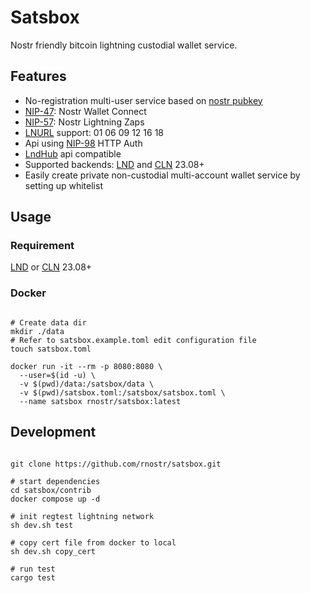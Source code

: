 # Satsbox

Nostr friendly bitcoin lightning custodial wallet service.

## Features

- No-registration multi-user service based on [nostr pubkey](https://github.com/nostr-protocol/nips/blob/master/19.md)
- [NIP-47](https://github.com/nostr-protocol/nips/blob/master/47.md): Nostr Wallet Connect
- [NIP-57](https://github.com/nostr-protocol/nips/blob/master/57.md): Nostr Lightning Zaps
- [LNURL](https://github.com/lnurl/luds) support: 01 06 09 12 16 18
- Api using [NIP-98](https://github.com/nostr-protocol/nips/blob/master/98.md) HTTP Auth
- [LndHub](https://github.com/BlueWallet/LndHub) api compatible
- Supported backends: [LND](https://github.com/lightningnetwork/lnd) and [CLN](https://github.com/ElementsProject/lightning) 23.08+
- Easily create private non-custodial multi-account wallet service by setting up whitelist

## Usage

### Requirement

[LND](https://github.com/lightningnetwork/lnd) or [CLN](https://github.com/ElementsProject/lightning) 23.08+

### Docker

```shell

# Create data dir
mkdir ./data
# Refer to satsbox.example.toml edit configuration file
touch satsbox.toml

docker run -it --rm -p 8080:8080 \
  --user=$(id -u) \
  -v $(pwd)/data:/satsbox/data \
  -v $(pwd)/satsbox.toml:/satsbox/satsbox.toml \
  --name satsbox rnostr/satsbox:latest

```

## Development

```shell

git clone https://github.com/rnostr/satsbox.git

# start dependencies
cd satsbox/contrib
docker compose up -d

# init regtest lightning network
sh dev.sh test

# copy cert file from docker to local
sh dev.sh copy_cert

# run test
cargo test

```
